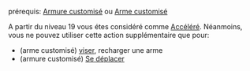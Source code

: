 prérequis: [Armure customisé](Armure%20customisé/Armure%20customisé.md) ou [Arme customisé](Arme%20customisé/Arme%20customisé.md) 

A partir du niveau 19 vous étes considéré comme [Accéléré](../../../../../1.Regles%20generales/1.Regles%20de%20jeu/1.Base/7.Etats.md#Accéléré). Néanmoins, vous ne pouvez utiliser cette action supplémentaire que pour:
- (arme customisé) [viser](../../../../../1.Regles%20generales/1.Regles%20de%20jeu/1.Base/4.Combat.md#viser), recharger une arme
- (armure customisé) [Se déplacer](../../../../../1.Regles%20generales/1.Regles%20de%20jeu/1.Base/4.Combat.md#Se%20déplacer)